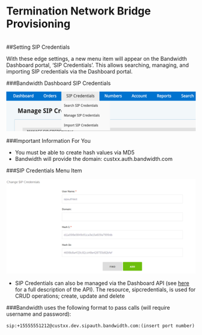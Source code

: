 # Termination Network Bridge Provisioning
<br>
##Setting SIP Credentials

With these edge settings, a new menu item will appear on the Bandwidth Dashboard portal, ‘SIP Credentials’. This allows searching, managing, and importing SIP credentials via the Dashboard portal. 

###Bandwidth Dashboard SIP Credentials

![sipCredentials](images/tnbp/sipCredentials.png)

###Important Information For You

* You must be able to create hash values via MD5
* Bandwidth will provide the domain: custxx.auth.bandwidth.com


###SIP Credentials Menu Item

![sipCredentialsMenuItem](images/tnbp/sipCredentialsMenuItem.png)

* SIP Credentials can also be managed via the Dashboard API (see [here](https://dev.bandwidth.com/docs/phone-numbers/) for a full description of the API). The resource, sipcredentials, is used for CRUD operations; create, update and delete

###Bandwidth uses the following format to pass calls (will require username and password):

```
sip:+15555551212@custxx.dev.sipauth.bandwidth.com:(insert port number)
```
